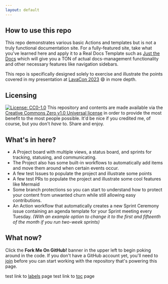 ```yaml
---
layout: default
---
```


## How to use this repo

This repo demonstrates various basic Actions and templates but is not a truly functional documentation site. For a fully-featured site, take what you've learned here and apply it to a Real Docs Template such as [Just the Docs](https://github.com/just-the-docs/just-the-docs) which will give you a TON of actual docs-management functionality and other necessary features like navigation sidebars.

This repo is specifically designed solely to exercise and illustrate the points covered in my presentation at [LavaCon 2023](https://lavacon.org/) 😄 in more depth. 

## Licensing

[![License: CC0-1.0](https://licensebuttons.net/l/zero/1.0/80x15.png)](http://creativecommons.org/publicdomain/zero/1.0/)
This repository and contents are made available via the [Creative Commons Zero v1.0 Universal license](license.md) in order to provide the most benefit to the most people possible.
It'd be nice if you credited me, of course, but you don't _have_ to. Share and enjoy.

## What's in here?

- A Project board with multiple views, a status board, and sprints for tracking, statusing, and communicating.
- The Project also has some built-in workflows to automatically add items and move them around when certain events occur.
- A few test Issues to populate the project and illustrate some points
- A few test PRs to populate the project and illustrate some cool features like Mermaid
- Some branch protections so you can start to understand how to protect your content from unwanted churn while still allowing easy contributions.
- An Action workflow that automatically creates a new Sprint Ceremony issue containing an agenda template for your Sprint meeting every Tuesday. _(With an example option to change it to the first and fifteenth of the month if you run two-week sprints)_

## What now?

Click the **Fork Me On GitHub!** banner in the upper left to begin poking around in the code.
If you don't have a GitHub account yet, you'll need to [join](https://github.com/join) before you can start working with the repository that's powering this page.


test link to [labels](./team1/labels.md) page
test link to [toc](./team1/toc.md) page
